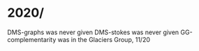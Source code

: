 # 2020/

DMS-graphs was never given
DMS-stokes was never given
GG-complementarity was in the Glaciers Group, 11/20